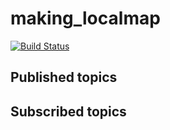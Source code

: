 # making_localmap
[![Build Status](https://travis-ci.org/amslabtech/making_localmap.svg?branch=master)](https://travis-ci.org/amslabtech/making_localmap)

## Published topics

## Subscribed topics

